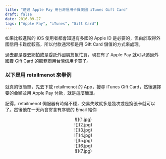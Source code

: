 ```yaml
---
title: "透過 Apple Pay 用台灣信用卡買美國 iTunes Gift Card"
draft: false
date: 2016-09-27
tags: ["Apple Pay", "iTunes", "Gift Card"]
---
```



如果比較進階的 iOS 使用者都會知道有多國的 Apple ID 是必要的，但由於取得外國信用卡難度較高，所以付款通常都是用 Gift Card 儲值的方式來處理。

過去都是要去網拍或是委託外國朋友幫忙買，現在有了 Apple Pay 就可以透過外國賣 Gift Card 的服務商用台灣信用卡買了。

### 以下是用 retailmenot 來舉例

就真的很簡單，先去下載 retailmenot 的 App，搜尋 iTunes Gift Card，然後選擇要的金額並用 Apple Pay 付款，就是這麼簡單。

記得，retailmenot 伺服器有時候不穩，交易失敗就多是幾次或是換張卡就可以了。然後他在一天內會寄含有序號的 Email 給你

<center>
![](1.jpg)
</center>

<center>
![](2.jpg)
</center>

<center>
![](3.jpg)
</center>

<center>
![](4.jpg)
</center>

<center>
![](5.jpg)
</center>

<center>
![](6.jpg)
</center>

<center>
![](7.jpg)
</center>






